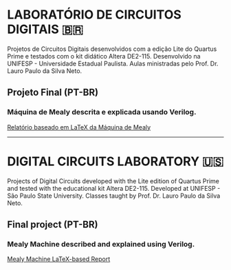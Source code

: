 # LABORATÓRIO DE CIRCUITOS DIGITAIS 🇧🇷  

Projetos de Circuitos Digitais desenvolvidos com a edição Lite do Quartus Prime e testados com o kit didático Altera DE2-115.
Desenvolvido na UNIFESP - Universidade Estadual Paulista.
Aulas ministradas pelo Prof. Dr. Lauro Paulo da Silva Neto.

## Projeto Final (PT-BR)
### Máquina de Mealy descrita e explicada usando Verilog.
[Relatório baseado em LaTeX da Máquina de Mealy](https://github.com/parisi18/LabCD/files/14461017/Mealy_Machine___LAB_CD.pdf)

------------------------------------------------

# DIGITAL CIRCUITS LABORATORY 🇺🇸 

Projects of Digital Circuits developed with the Lite edition of Quartus Prime and tested with the educational kit Altera DE2-115.
Developed at UNIFESP - São Paulo State University.
Classes taught by Prof. Dr. Lauro Paulo da Silva Neto.

## Final project (PT-BR)
### Mealy Machine described and explained using Verilog.
[Mealy Machine LaTeX-based Report](https://github.com/parisi18/LabCD/files/14461017/Mealy_Machine___LAB_CD.pdf)
